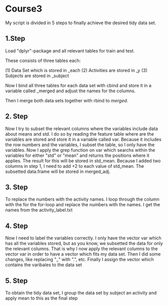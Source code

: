 # Course3

My script is divided in 5 steps to finally achieve the desired tidy data set.

## 1.Step

Load "dplyr"-package and all relevant tables for train and test. 

These consists of three tables each: 

(1) Data Set which is stored in \_each
(2) Activities are stored in \_y
(3) Subjects are stored in \_subject

Now I bind all three tables for each data set with cbind and store it in a variable called \_merged and adjust the names for the columns.

Then I merge both data sets together with rbind to *merged*.

## 2. Step

Now I try to subset the relevant columns where the variables include data about means and std. I do so by reading the feature table where are the variables are stored and store it in a variable called var. Because it includes the row numbers and the variables, I subset the table, so I only have the variables. Now I apply the grep function on var which searchs within the variables for either "std" or "mean" and returns the positions where it applies. The result for this will be stored in std_mean. Because I added two columns in step 1, I need to add +2 to each value of std_mean. The subsetted data.frame will be stored in merged_adj. 

## 3. Step

To replace the numbers with the activity names. I loop through the column with the for the for-loop and replace the numbers with the names. I get the names from the activity_label.txt

## 4. Step

Now I need to label the variables correctly. I only have the vector var which has all the variables stored, but as you know, we subsetted the data for only the relevant columns. That is why I now apply the relevant columns to the vector var in order to have a vector which fits my data set. Then I did some changes, like replacing "\_" with ".", etc. Finally I assign the vector which contains the varibales to the data set

## 5. Step

To obtain the tidy data set, I group the data set by subject an activity and apply mean to this as the final step
